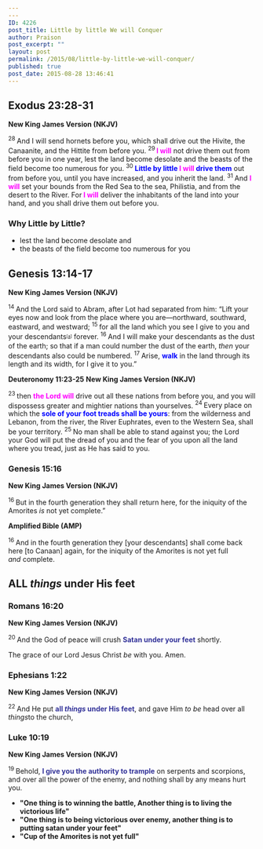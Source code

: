 ```yaml
---
---
ID: 4226
post_title: Little by little We will Conquer
author: Praison
post_excerpt: ""
layout: post
permalink: /2015/08/little-by-little-we-will-conquer/
published: true
post_date: 2015-08-28 13:46:41
---
```

<h2><strong>Exodus 23:28-31</strong></h2>
<strong>New King James Vers</strong><strong>ion (NKJV)</strong>

<span id="en-NKJV-2173" class="text Exod-23-28"><sup class="versenum">28 </sup>And I will send hornets before you, which shall drive out the Hivite, the Canaanite, and the Hittite from before you. </span><span id="en-NKJV-2174" class="text Exod-23-29"><sup class="versenum">29<span style="color: #ff00ff;"><strong> </strong></span></sup><span style="color: #ff00ff;"><strong>I will</strong></span> not drive them out from before you in one year, lest the land become desolate and the beasts of the field become too numerous for you. </span><span id="en-NKJV-2175" class="text Exod-23-30"><sup class="versenum">30 </sup><span style="color: #0000ff;"><strong>Little by little <span style="color: #ff00ff;">I will</span> drive them</strong></span> out from before you, until you have increased, and you inherit the land. </span><span id="en-NKJV-2176" class="text Exod-23-31"><sup class="versenum">31 </sup>And <span style="color: #ff00ff;"><strong>I will</strong></span> set your bounds from the Red Sea to the sea, Philistia, and from the desert to the River. For<span style="color: #ff00ff;"><strong> I will</strong> </span>deliver the inhabitants of the land into your hand, and you shall drive them out before you.</span>
<h3>Why Little by Little?</h3>
<ul>
	<li>lest the land become desolate and</li>
	<li>the beasts of the field become too numerous for you</li>
</ul>
<h2><strong>Genesis 13:14-17</strong></h2>
<strong>New King James Version (NKJV)</strong>

<span id="en-NKJV-333" class="text Gen-13-14"><sup class="versenum">14 </sup>And the <span class="small-caps">Lord</span> said to Abram, after Lot had separated from him: “Lift your eyes now and look from the place where you are—northward, southward, eastward, and westward; </span><span id="en-NKJV-334" class="text Gen-13-15"><sup class="versenum">15 </sup>for all the land which you see I give to you and your descendants<sup class="footnote" style="box-sizing: border-box; font-size: 0.625em; line-height: 22px; position: relative; vertical-align: top; top: 0px;" data-fn="#fen-NKJV-334a" data-link="[&lt;a href=&quot;#fen-NKJV-334a&quot; title=&quot;See footnote a&quot;&gt;a&lt;/a&gt;]">[<a title="See footnote a" href="https://www.biblegateway.com/passage/?search=Genesis+13%3A14-17&amp;version=NKJV#fen-NKJV-334a">a</a>]</sup> forever. </span><span id="en-NKJV-335" class="text Gen-13-16"><sup class="versenum">16 </sup>And I will make your descendants as the dust of the earth; so that if a man could number the dust of the earth, <i>then</i> your descendants also could be numbered. </span><span id="en-NKJV-336" class="text Gen-13-17"><sup class="versenum">17 </sup>Arise, <span style="color: #0000ff;"><strong>walk</strong> </span>in the land through its length and its width, for I give it to you.”</span>

<strong>Deuteronomy 11:23-25</strong>
<strong> New King James Version (NKJV)</strong>

<sup class="versenum">23 </sup>then <span style="color: #ff00ff;"><strong>the <span class="small-caps">Lord</span> will</strong></span> drive out all these nations from before you, and you will dispossess greater and mightier nations than yourselves. <span id="en-NKJV-5233" class="text Deut-11-24"><sup class="versenum">24 </sup>Every place on which the <span style="color: #0000ff;"><strong>sole of your foot treads shall be yours</strong></span>: from the wilderness and Lebanon, from the river, the River Euphrates, even to the Western Sea, shall be your territory. </span><span id="en-NKJV-5234" class="text Deut-11-25"><sup class="versenum">25 </sup>No man shall be able to stand against you; the <span class="small-caps">Lord</span> your God will put the dread of you and the fear of you upon all the land where you tread, just as He has said to you.</span>
<h3><strong>Genesis 15:16</strong></h3>
<strong>New King James Version (NKJV)</strong>

<span id="en-NKJV-377" class="text Gen-15-16"><sup class="versenum">16 </sup>But in the fourth generation they shall return here, for the iniquity of the Amorites <i>is</i> not yet complete.”</span>

<strong>Amplified Bible (AMP)</strong>
<p class="verse"><span id="en-AMP-377" class="text Gen-15-16"><sup class="versenum">16 </sup>And in the fourth generation they [your descendants] shall come back here [to Canaan] again, for the iniquity of the Amorites is not yet full <i>and </i>complete.</span></p>

<h2><strong>ALL<i> things</i> under His feet</strong></h2>
<h3><strong>Romans 16:20</strong></h3>
<strong> New King James Version (NKJV)</strong>

<span id="en-NKJV-28357" class="text Rom-16-20"><sup class="versenum">20 </sup>And the God of peace will crush <span style="color: #333399;"><strong>Satan under your feet</strong></span> shortly.</span>

<span class="text Rom-16-20">The grace of our Lord Jesus Christ <i>be</i> with you. Amen.</span>
<h3><strong>Ephesians 1:22</strong></h3>
<strong>New King James Version (NKJV)</strong>

<span id="en-NKJV-29229" class="text Eph-1-22"><sup class="versenum">22 </sup>And He put <span style="color: #333399;"><strong>all <i>things</i> under His feet</strong></span>, and gave Him <i>to be</i> head over all <i>things</i>to the church,</span>
<h3><strong>Luke 10:19</strong></h3>
<strong>New King James Version (NKJV)</strong>

<span id="en-NKJV-25383" class="text Luke-10-19"><sup class="versenum">19 </sup><span class="woj">Behold, <span style="color: #333399;"><strong>I give you the authority to trample</strong></span> on serpents and scorpions, and over all the power of the enemy, and nothing shall by any means hurt you.</span></span>
<ul>
	<li><strong>"One thing is to winning the battle, Another thing is to living the victorious life"</strong></li>
	<li><strong>"One thing is to being victorious over enemy, another thing is to putting satan under your feet"</strong></li>
	<li><strong>"Cup of the Amorites is not yet full"</strong></li>
</ul>
&nbsp;
